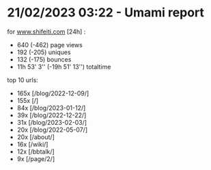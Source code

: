 # 21/02/2023 03:22 - Umami report
for www.shifeiti.com [24h] :

 - 640 (-462) page views
 - 192 (-205) uniques
 - 132 (-175) bounces
 - 11h 53' 3'' (-19h 51' 13'') totaltime


top 10 urls:
 - 165x [/blog/2022-12-09/]
 - 155x [/]
 - 84x [/blog/2023-01-12/]
 - 39x [/blog/2022-12-22/]
 - 31x [/blog/2023-02-03/]
 - 20x [/blog/2022-05-07/]
 - 20x [/about/]
 - 16x [/wiki/]
 - 12x [/bbtalk/]
 - 9x [/page/2/]


